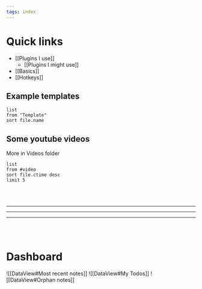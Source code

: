 ```yaml
---
tags: index
---
```


# Quick links
- [[Plugins I use]]
	- [[Plugins I might use]]
- [[Basics]]
- [[Hotkeys]]
## Example templates
```dataview
list 
from "Template"
sort file.name
```

## Some youtube videos
More in Videos folder
```dataview
list
from #video 
sort file.ctime desc
limit 5
```

<br></br>

---
---
---

<br></br>

# Dashboard
![[DataView#Most recent notes]]
![[DataView#My Todos]]
![[DataView#Orphan notes]]

